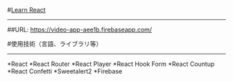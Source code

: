 #[Learn React](https://video-app-aee1b.firebaseapp.com/)
***

##URL: https://video-app-aee1b.firebaseapp.com/

#使用技術（言語、ライブラリ等）
***
*React
*React Router
*React Player
*React Hook Form
*React Countup
*React Confetti
*Sweetalert2
*Firebase




